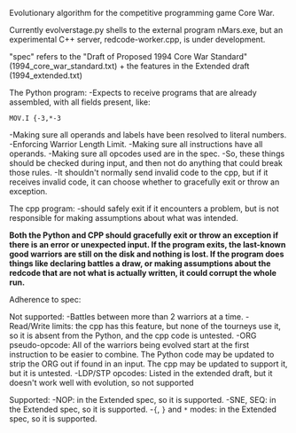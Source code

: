 Evolutionary algorithm for the competitive programming game Core War.

Currently evolverstage.py shells to the external program nMars.exe, but an experimental C++ server, redcode-worker.cpp, is under development.

"spec" refers to the "Draft of Proposed 1994 Core War Standard" (1994_core_war_standard.txt) + the features in the Extended draft (1994_extended.txt)

The Python program:
-Expects to receive programs that are already assembled, with all fields present, like:
```
MOV.I {-3,*-3
```
-Making sure all operands and labels have been resolved to literal numbers.
-Enforcing Warrior Length Limit.
-Making sure all instructions have all operands.
-Making sure all opcodes used are in the spec.
-So, these things should be checked during input, and then not do anything that could break those rules.
-It shouldn't normally send invalid code to the cpp, but if it receives invalid code, it can choose whether to gracefully exit or throw an exception.

The cpp program:
-should safely exit if it encounters a problem, but is not responsible for making assumptions about what was intended.

**Both the Python and CPP should gracefully exit or throw an exception if there is an error or unexpected input. If the program exits, the last-known good warriors are still on the disk and nothing is lost. If the program does things like declaring battles a draw, or making assumptions about the redcode that are not what is actually written, it could corrupt the whole run.**

Adherence to spec:

Not supported:
-Battles between more than 2 warriors at a time.
-Read/Write limits: the cpp has this feature, but none of the tourneys use it, so it is absent from the Python, and the cpp code is untested.
-ORG pseudo-opcode: All of the warriors being evolved start at the first instruction to be easier to combine. The Python code may be updated to strip the ORG out if found in an input. The cpp may be updated to support it, but it is untested.
-LDP/STP opcodes: Listed in the extended draft, but it doesn't work well with evolution, so not supported

Supported:
-NOP: in the Extended spec, so it is supported.
-SNE, SEQ: in the Extended spec, so it is supported. 
-`{`, `}` and `*` modes: in the Extended spec, so it is supported.
